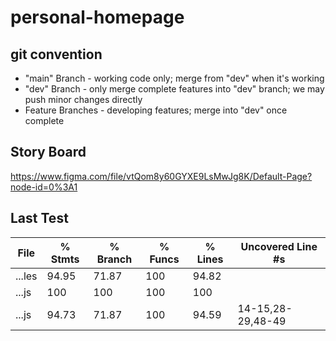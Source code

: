 # personal-homepage

## git convention

* "main" Branch - working code only; merge from "dev" when it's working
* "dev" Branch - only merge complete features into "dev" branch; we may push minor changes directly
* Feature Branches - developing features; merge into "dev" once complete

## Story Board
  https://www.figma.com/file/vtQom8y60GYXE9LsMwJg8K/Default-Page?node-id=0%3A1

## Last Test
File   | % Stmts | % Branch | % Funcs | % Lines | Uncovered Line #s 
-------|---------|----------|---------|---------|-------------------
...les |   94.95 |    71.87 |     100 |   94.82 |                   
 ...js |     100 |      100 |     100 |     100 |                   
 ...js |   94.73 |    71.87 |     100 |   94.59 | 14-15,28-29,48-49 